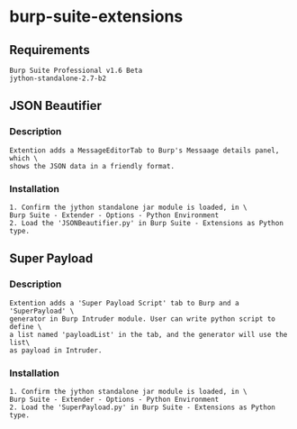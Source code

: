 burp-suite-extensions
=====================
## Requirements
```
Burp Suite Professional v1.6 Beta
jython-standalone-2.7-b2
```

## JSON Beautifier
### Description
```
Extention adds a MessageEditorTab to Burp's Messaage details panel, which \
shows the JSON data in a friendly format. 
```
### Installation
``` 
1. Confirm the jython standalone jar module is loaded, in \
Burp Suite - Extender - Options - Python Environment
2. Load the 'JSONBeautifier.py' in Burp Suite - Extensions as Python type.
```

## Super Payload
### Description
```
Extention adds a 'Super Payload Script' tab to Burp and a 'SuperPayload' \
generator in Burp Intruder module. User can write python script to define \
a list named 'payloadList' in the tab, and the generator will use the list\
as payload in Intruder.
```
### Installation
``` 
1. Confirm the jython standalone jar module is loaded, in \
Burp Suite - Extender - Options - Python Environment
2. Load the 'SuperPayload.py' in Burp Suite - Extensions as Python type.
```
